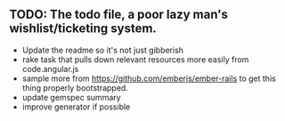 ## TODO: The todo file, a poor lazy man's wishlist/ticketing system.

- Update the readme so it's not just gibberish
- rake task that pulls down relevant resources more easily from code.angular.js
- sample more from https://github.com/emberjs/ember-rails to get this thing properly bootstrapped.
- update gemspec summary
- improve generator if possible